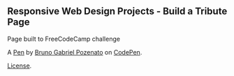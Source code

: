 Responsive Web Design Projects - Build a Tribute Page
-----------------------------------------------------
Page built to FreeCodeCamp challenge 

A [Pen](https://codepen.io/pozenato/pen/gOaaXbP) by [Bruno Gabriel Pozenato](https://codepen.io/pozenato) on [CodePen](https://codepen.io).

[License](https://codepen.io/pozenato/pen/gOaaXbP/license).